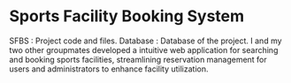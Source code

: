 # Sports Facility Booking System
SFBS : Project code and files. Database : Database of the project.
I and my two other groupmates developed a intuitive web application for searching and booking sports facilities, streamlining reservation management for users and administrators to enhance facility utilization.

